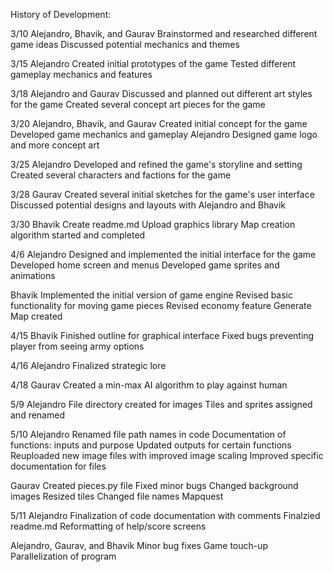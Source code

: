 History of Development:

3/10
Alejandro, Bhavik, and Gaurav
Brainstormed and researched different game ideas
Discussed potential mechanics and themes

3/15
Alejandro 
Created initial prototypes of the game
Tested different gameplay mechanics and features

3/18
Alejandro and Gaurav
Discussed and planned out different art styles for the game
Created several concept art pieces for the game

3/20
Alejandro, Bhavik, and Gaurav
Created initial concept for the game
Developed game mechanics and gameplay
Alejandro
Designed game logo and more concept art

3/25
Alejandro 
Developed and refined the game's storyline and setting
Created several characters and factions for the game

3/28
Gaurav
Created several initial sketches for the game's user interface
Discussed potential designs and layouts with Alejandro and Bhavik

3/30
Bhavik
Create readme.md
Upload graphics library
Map creation algorithm started and completed


4/6
Alejandro
Designed and implemented the initial interface for the game
Developed home screen and menus
Developed game sprites and animations

Bhavik
Implemented the initial version of game engine
Revised basic functionality for moving game pieces
Revised economy feature
Generate Map created

4/15
Bhavik
Finished outline for graphical interface
Fixed bugs preventing player from seeing army options

4/16
Alejandro 
Finalized strategic lore 

4/18
Gaurav
Created a min-max AI algorithm to play against human

5/9
Alejandro 
File directory created for images
Tiles and sprites assigned and renamed 


5/10
Alejandro 
Renamed file path names in code
Documentation of functions: inputs and purpose
Updated outputs for certain functions
Reuploaded new image files with improved image scaling
Improved specific documentation for files

Gaurav
Created pieces.py file
Fixed minor bugs
Changed background images
Resized tiles
Changed file names Mapquest


5/11
Alejandro 
Finalization of code documentation with comments
Finalzied readme.md
Reformatting of help/score screens

Alejandro, Gaurav, and Bhavik 
Minor bug fixes
Game touch-up
Parallelization of program


